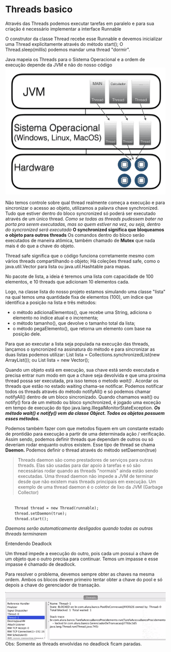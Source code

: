 # Threads basico

Através das Threads podemos executar tarefas em paralelo e para sua criação é necessário implementar a interface Runnable <p>
O construtor da classe Thread recebe esse Runnable e devemos inicializar uma Thread explicitamente através do método start();
O Thread.sleep(millis) podemos mandar uma thread "dormir".

Java mapeia os Threads para o Sistema Operacional e a ordem de execução depende da JVM e não do nosso código
<img src ="img/threads001.png" alt="mapa threads">

Não temos controle sobre qual thread realmente começa a execução e para sincronizar o acesso ao objeto, utilizamos a palavra chave synchronized. Tudo que estiver dentro do bloco syncronized só poderá ser executado através de um único thread. <i>Como se todas as threads pudessem bater na porta pra serem executadas, mas so quem estiver na vez, ou seja, dentro do syncronized será executado</i>
<b>O synchronized significa que bloqueamos o objeto para outros threads</b>
Os comandos dentro do bloco serão executados de maneira atômica, também chamado de <b>Mutex</b> que nada mais é do que a chave do objeto.


Thread safe significa que o código funciona corretamente mesmo com vários threads compartilhando o objeto;
Há coleções thread safe, como o java.util.Vector para lista ou java.util.Hashtable para mapas.

No pacote de lista, a ideia é teremos uma lista com capacidade de 100 elementos, e 10 threads que adicionam 10 elementos cada. 

Logo, na classe lista do nosso projeto estamos simulando uma classe "lista" na qual temos uma quantidade fixa de elementos (100), um índice que identifica a posição na lista e três métodos:

* o método adicionaElementos(), que recebe uma String, adiciona o elemento no índice atual e o incrementa;
* o método tamanho(), que devolve o tamanho total da lista;
* o método pegaElemento(), que retorna um elemento com base na posição dele.

Para que ao executar a lista seja populada na execução das threads, lançamos o syncronized na assinatura do método e para sincronizar as duas listas podemos utilizar:
List<String> lista = Collections.synchronizedList(new ArrayList<String>());
ou
List<String> lista = new Vector<String>();

Quando um objeto está em execução, sua chave está sendo executada e precisa entrar num modo em que a chave seja devolvida e que uma proxima thread possa ser executada, pra isso temos o metodo <i>wait() </i>. Acordar os threads que estão no estado waiting chama-se notificar. Podemos notificar todos os threads através do método notifyAll() e só podemos chamar notifyAll() dentro de um bloco sincronizado. Quando chamamos wait() ou notify() fora de um método ou bloco synchronized, é jogado uma exceção em tempo de execução do tipo java.lang.IllegalMonitorStateException.
<i><b> Os método wait() e notify() vem da classe Object. Todos os objetos possuem esses métodos.</b></i>

Podemos também fazer com que metodos fiquem em um constante estado de prontidão para execução a partir de uma determinada ação / verificação. Assim sendo, podemos definir threads que dependam de outros ou só deveriam rodar enquanto outros existem. Esse tipo de thread se chama <b>Daemon.</b>
Podemos definir o thread através do método setDaemon(true)

>Threads daemon são como prestadores de serviços para outras threads. Elas são usadas para dar apoio à tarefas e só são necessárias rodar quando as threads "normais" ainda estão sendo executadas. Uma thread daemon não impede a JVM de terminar desde que não existem mais threads principais em execução. Um exemplo de uma thread daemon é o coletor de lixo da JVM (Garbage Collector)

<code>
    Thread thread = new Thread(runnable);
    thread.setDaemon(true);
    thread.start();
</code>

<em>Daemons serão automaticamente desligados quando todas as outras threads terminarem </em>


Entendendo Deadlock<p>
Um thread impede a execução do outro, pois cada um possui a chave de um objeto que o outro precisa para continuar. Temos um impasse e esse impasse é chamado de deadlock.<p>
Para resolver o problema, devemos sempre obter as chaves na mesma ordem. Ambos os blocos devem primeiro tentar obter a chave do pool e só depois a chave do gerenciador de transação.

<img src ="img/threads002.png" alt="deadlock">
Obs: Somente as threads envolvidas no deadlock ficam paradas.